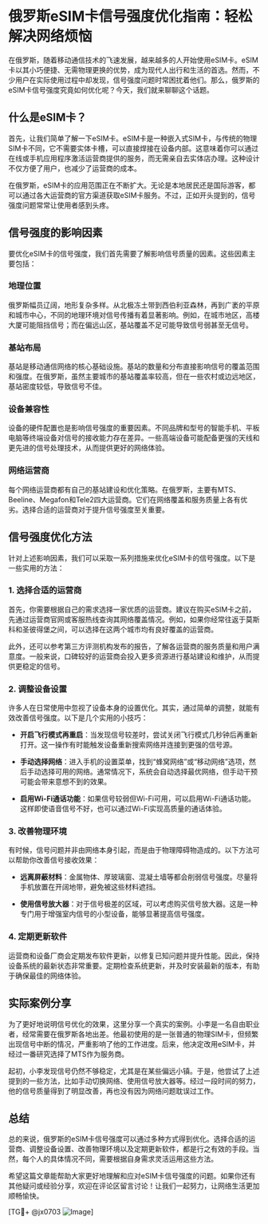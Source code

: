 # 俄罗斯eSIM卡信号强度优化指南：轻松解决网络烦恼

在俄罗斯，随着移动通信技术的飞速发展，越来越多的人开始使用eSIM卡。eSIM卡以其小巧便捷、无需物理更换的优势，成为现代人出行和生活的首选。然而，不少用户在实际使用过程中却发现，信号强度问题时常困扰着他们。那么，俄罗斯的eSIM卡信号强度究竟如何优化呢？今天，我们就来聊聊这个话题。

## 什么是eSIM卡？

首先，让我们简单了解一下eSIM卡。eSIM卡是一种嵌入式SIM卡，与传统的物理SIM卡不同，它不需要实体卡槽，可以直接焊接在设备内部。这意味着你可以通过在线或手机应用程序激活运营商提供的服务，而无需亲自去实体店办理。这种设计不仅方便了用户，也减少了运营商的成本。

在俄罗斯，eSIM卡的应用范围正在不断扩大。无论是本地居民还是国际游客，都可以通过各大运营商的官方渠道获取eSIM卡服务。不过，正如开头提到的，信号强度问题常常让使用者感到头疼。

## 信号强度的影响因素

要优化eSIM卡的信号强度，我们首先需要了解影响信号质量的因素。这些因素主要包括：

### 地理位置

俄罗斯幅员辽阔，地形复杂多样。从北极冻土带到西伯利亚森林，再到广袤的平原和城市中心，不同的地理环境对信号传播有着显著影响。例如，在城市地区，高楼大厦可能阻挡信号；而在偏远山区，基站覆盖不足可能导致信号弱甚至无信号。

### 基站布局

基站是移动通信网络的核心基础设施。基站的数量和分布直接影响信号的覆盖范围和强度。在俄罗斯，虽然主要城市的基站覆盖率较高，但在一些农村或边远地区，基站密度较低，导致信号不佳。

### 设备兼容性

设备的硬件配置也是影响信号强度的重要因素。不同品牌和型号的智能手机、平板电脑等终端设备对信号的接收能力存在差异。一些高端设备可能配备更强的天线和更先进的信号处理技术，从而提供更好的网络体验。

### 网络运营商

每个网络运营商都有自己的基站建设和优化策略。在俄罗斯，主要有MTS、Beeline、Megafon和Tele2四大运营商。它们在网络覆盖和服务质量上各有优劣。选择合适的运营商对于提升信号强度至关重要。

## 信号强度优化方法

针对上述影响因素，我们可以采取一系列措施来优化eSIM卡的信号强度。以下是一些实用的方法：

### 1. 选择合适的运营商

首先，你需要根据自己的需求选择一家优质的运营商。建议在购买eSIM卡之前，先通过运营商官网或客服热线查询其网络覆盖情况。例如，如果你经常往返于莫斯科和圣彼得堡之间，可以选择在这两个城市均有良好覆盖的运营商。

此外，还可以参考第三方评测机构发布的报告，了解各运营商的服务质量和用户满意度。一般来说，口碑较好的运营商会投入更多资源进行基站建设和维护，从而提供更稳定的信号。

### 2. 调整设备设置

许多人在日常使用中忽视了设备本身的设置优化。其实，通过简单的调整，就能有效改善信号强度。以下是几个实用的小技巧：

- **开启飞行模式再重启**：当发现信号较差时，尝试关闭飞行模式几秒钟后再重新打开。这一操作有时能触发设备重新搜索网络并连接到更强的信号源。
  
- **手动选择网络**：进入手机的设置菜单，找到“蜂窝网络”或“移动网络”选项，然后手动选择可用的网络。通常情况下，系统会自动选择最优网络，但手动干预可能会带来意想不到的效果。

- **启用Wi-Fi通话功能**：如果信号较弱但Wi-Fi可用，可以启用Wi-Fi通话功能。这样即使语音信号不好，也可以通过Wi-Fi实现高质量的通话体验。

### 3. 改善物理环境

有时候，信号问题并非由网络本身引起，而是由于物理障碍物造成的。以下方法可以帮助你改善信号接收效果：

- **远离屏蔽材料**：金属物体、厚玻璃窗、混凝土墙等都会削弱信号强度。尽量将手机放置在开阔地带，避免被这些材料遮挡。

- **使用信号放大器**：对于信号极差的区域，可以考虑购买信号放大器。这是一种专门用于增强室内信号的小型设备，能够显著提高信号强度。

### 4. 定期更新软件

运营商和设备厂商会定期发布软件更新，以修复已知问题并提升性能。因此，保持设备系统的最新状态非常重要。定期检查系统更新，并及时安装最新的版本，有助于确保最佳的网络体验。

## 实际案例分享

为了更好地说明信号优化的效果，这里分享一个真实的案例。小李是一名自由职业者，经常需要在俄罗斯各地出差。他最初使用的是一张普通的物理SIM卡，但频繁出现信号中断的情况，严重影响了他的工作进度。后来，他决定改用eSIM卡，并经过一番研究选择了MTS作为服务商。

起初，小李发现信号仍然不够稳定，尤其是在某些偏远小镇。于是，他尝试了上述提到的一些方法，比如手动切换网络、使用信号放大器等。经过一段时间的努力，他的信号质量得到了明显改善，再也没有因为网络问题耽误过工作。

## 总结

总的来说，俄罗斯的eSIM卡信号强度可以通过多种方式得到优化。选择合适的运营商、调整设备设置、改善物理环境以及定期更新软件，都是行之有效的手段。当然，每个人的具体情况不同，需要根据自身需求灵活运用这些方法。

希望这篇文章能帮助大家更好地理解和应对eSIM卡信号强度的问题。如果你还有其他疑问或经验分享，欢迎在评论区留言讨论！让我们一起努力，让网络生活更加顺畅愉快。

[TG💪+ @jx0703 ![Image](https://github.com/user-attachments/assets/dbca1d08-cadb-493c-b0ec-ad6f7a83f270)]